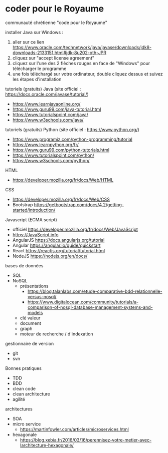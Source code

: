 # coder pour le Royaume
communauté chrétienne "code pour le Royaume" 

installer Java sur Windows : 
1. aller sur ce lien https://www.oracle.com/technetwork/java/javase/downloads/jdk8-downloads-2133151.html#jdk-8u202-oth-JPR
1. cliquez sur "accept license agreement"
1. cliquez sur l'une des 2 flèches rouges en face de "Windows" pour télécharger le programme
1. une fois téléchargé sur votre ordinateur, double cliquez dessus et suivez les étapes d'installation

tutoriels (gratuits) Java (site officiel : https://docs.oracle.com/javase/tutorial/)
* https://www.learnjavaonline.org/
* https://www.guru99.com/java-tutorial.html
* https://www.tutorialspoint.com/java/
* https://www.w3schools.com/java/

tutoriels (gratuits) Python (site officiel : https://www.python.org/)
* https://www.programiz.com/python-programming/tutorial 
* https://www.learnpython.org/fr/
* https://www.guru99.com/python-tutorials.html
* https://www.tutorialspoint.com/python/
* https://www.w3schools.com/python/

HTML
* https://developer.mozilla.org/fr/docs/Web/HTML

CSS
* https://developer.mozilla.org/fr/docs/Web/CSS
* Bootstrap https://getbootstrap.com/docs/4.2/getting-started/introduction/

Javascript (ECMA script)
* officiel https://developer.mozilla.org/fr/docs/Web/JavaScript
* https://JavaScript.info
* AngularJS https://docs.angularjs.org/tutorial
* Angular https://angular.io/guide/quickstart
* React https://reactjs.org/tutorial/tutorial.html
* NodeJS https://nodejs.org/en/docs/

bases de données
* SQL
* NoSQL 
  * présentations 
    * https://blog.talanlabs.com/etude-comparative-bdd-relationnelle-versus-nosql/
    * https://www.digitalocean.com/community/tutorials/a-comparison-of-nosql-database-management-systems-and-models
  * clé valeur
  * document
  * graph
  * moteur de recherche / d'indexation

gestionnaire de version
* git
* svn

Bonnes pratiques
* TDD
* BDD
* clean code
* clean architecture
* agilité

architectures
* SOA
* micro service
  * https://martinfowler.com/articles/microservices.html
* hexagonale 
  * https://blog.xebia.fr/2016/03/16/perennisez-votre-metier-avec-larchitecture-hexagonale/
